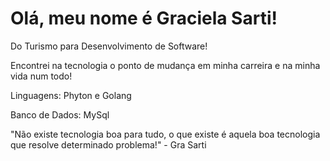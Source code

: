 # Olá, meu nome é Graciela Sarti!

Do Turismo para Desenvolvimento de Software!

Encontrei na tecnologia o ponto de mudança em minha carreira e na minha vida num todo!

Linguagens: Phyton e Golang

Banco de Dados: MySql

"Não existe tecnologia boa para tudo, o que existe é aquela boa tecnologia que resolve determinado problema!" - Gra Sarti
